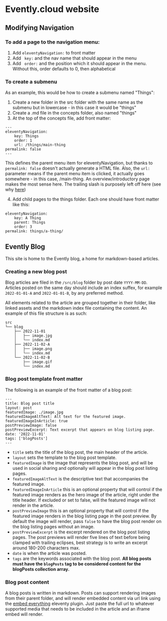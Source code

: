 # Evently.cloud website

## Modifying Navigation

### To add a page to the navigation menu:

1. Add `eleventyNavigation:` to front matter
2. Add ` key:` and the nav name that should appear in the menu
3. Add ` order:` and the position which it should appear in the menu. Without this, order defaults to 0, then alphabetical

### To create a submenu 
As an example, this would be how to create a submenu named "Things":

1. Create a new folder in the src folder with the same name as the submenu but in lowercase - in this case it would be "things"
2. Create a .md file in the concepts folder, also named "things"
3. At the top of the concepts file, add front matter:

```
---
eleventyNavigation:
    key: Things
    order: 1
    url: /things/main-thing
permalink: false
---
```

This defines the parent menu item for eleventyNavigation, but thanks to `permalink: false` doesn't actually generate a HTML file. Also, the `url:` parameter means if the parent menu item is clicked, it actually goes somewhere - in this case, /main-thing. An overview/introductory page makes the most sense here. The trailing slash is purposely left off here (see why [here](<https://www.11ty.dev/docs/permalinks/#remapping-output-(permalink)>))

4. Add child pages to the things folder. Each one should have front matter like this:

```
eleventyNavigation:
    key: A Thing
    parent: Things
    order: 3
permalink: things/a-thing/
```

## Evently Blog

This site is home to the Evently blog, a home for markdown-based articles.

### Creating a new blog post
Blog articles are filed in the `/src/blog` folder by post date `YYYY-MM-DD`. Articles posted on the same day should include an index suffex, for example `2022-01-01-A` and `2022-01-01-B`, by any preferred method.

All elements related to the article are grouped together in their folder, like linked assets and the markdown index file containing the content. An example of this file structure is as such:

```
src
└── blog
    ├── 2022-11-01
    │   ├── image.jpg
    │   └── index.md
    ├── 2022-11-02-A
    │   ├── image.png
    │   └── index.md
    └── 2022-11-02-B
        ├── image.gif
        └── index.md
```

### Blog post template front matter

The following is an example of the front matter of a blog post:

```
---
title: Blog post title
layout: post
featuredImage: ./image.jpg
featuredImageAltText: Alt text for the featured image.
featuredImageInArticle: true
postPreviewImage: false
postPreviewExcerpt: Text excerpt that appears on blog listing page.
date: '2022-11-01'
tags: ['blogPosts']
---
```

- `title` sets the title of the blog post, the main header of the article.
- `layout` sets the template to the blog post template.
- `featuredImage` is the image that represents the blog post, and will be used in social sharing and optionally will appear in the blog post listing pages.
- `featuredImageAltText` is the descriptive text that accompanies the featured image.
- `featuredImageInArticle` this is an optional property that will control if the featured image renders as the hero image of the article, right under the title header. If excluded or set to false, will the featured image will not render in the article.
- `postPreviewImage` this is an optional property that will control if the featured image renders in the blog listing page in the post preview. By default the image will render, pass `false` to have the blog post render on the blog listing pages without an image.
- `postPreviewExcerpt` is the excerpt rendered on the blog post listing pages. The post previews will render five lines of text before being clamped with trailing eclipses, best strategy is to write an excerpt around 180-200 characters max. 
- `date` is when the article was posted.
- `tags` are the keywords associated with the blog post. **All blog posts must have the `blogPosts` tag to be considered content for the blogPosts collection array.**

### Blog post content
A blog posts is written in markdown. Posts can support rendering images from their parent folder, and will render embedded content via url link using the [embed everything](https://gfscott.com/embed-everything) eleventy plugin. Just paste the full url to whatever supported media that needs to be included in the article and an iframe embed will render.

